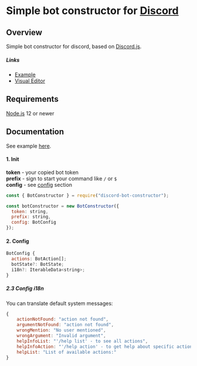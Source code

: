 # Simple bot constructor for [Discord](https://discord.com/)
## Overview
Simple bot constructor for discord, based on [Discord.js](https://discord.js.org/).
##### Links
- [Example](https://github.com/insane-ray/discord-bot-example)
- [Visual Editor](https://github.com/insane-ray/discord-bot-ve)

## Requirements
[Node.js](https://nodejs.org/) 12 or newer 

## Documentation
See example [here](https://github.com/insane-ray/discord-bot-example).

#### 1. Init 
**token** - your copied bot token
<br>**prefix** - sign to start your command like `/` or `$`
<br>**config** - see [config](https://github.com/insane-ray/discord-bot-constructor/#2-config) section

```js
const { BotConstructor } = require("discord-bot-constructor");

const botConstructor = new BotConstructor({
  token: string,
  prefix: string,
  config: BotConfig
});
```

#### 2. Config
```js
BotConfig {
  actions: BotAction[];
  botState?: BotState;
  i18n?: IterableData<string>;
}
```

##### 2.3 Config i18n
You can translate default system messages:
```js
{
    actionNotFound: "action not found",
    argumentNotFound: "action not found",
    wrongMention: "No user mentioned",
    wrongArgument: "Invalid argument",
    helpInfoList: "'/help list' - to see all actions",
    helpInfoAction: "'/help action' - to get help about specific action",
    helpList: "List of available actions:"
}
```
